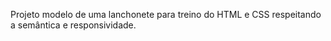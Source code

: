 Projeto modelo de uma lanchonete para treino do HTML e CSS respeitando a semântica e responsividade. 